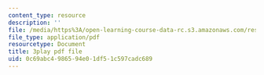 ```yaml
---
content_type: resource
description: ''
file: /media/https%3A/open-learning-course-data-rc.s3.amazonaws.com/res-15-004-system-dynamics-systems-thinking-and-modeling-for-a-complex-world-january-iap-2020/0c69abc4986594e01df51c597cadc689_o-Yp8A7BPE8.pdf
file_type: application/pdf
resourcetype: Document
title: 3play pdf file
uid: 0c69abc4-9865-94e0-1df5-1c597cadc689
---
```

